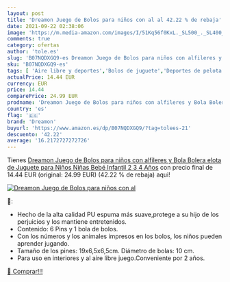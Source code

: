 ```yaml
---
layout: post
title: 'Dreamon Juego de Bolos para niños con al al 42.22 % de rebaja'
date: 2021-09-22 02:38:06
image: 'https://m.media-amazon.com/images/I/51Kq56f0KxL._SL500_._SL400_.jpg'
comments: true
category: ofertas
author: 'tole.es'
slug: 'B07NQDXGQ9-es Dreamon Juego de Bolos para niños con alfileres y Bola...'
sku: 'B07NQDXGQ9-es'
tags: [ 'Aire libre y deportes','Bolos de juguete','Deportes de pelota de juguete','Juguetes','Juguetes y juegos','bebé','dreamon', ]
actualPrice: 14.44 EUR
currency: EUR
price: 14.44
comparePrice: 24.99 EUR
prodname: 'Dreamon Juego de Bolos para niños con alfileres y Bola Bolera elota de Juguete para Niños Niñas Bebé Infantil 2 3 4 Años'
country: 'es'
flag: '🇪🇸'
brand: 'Dreamon'
buyurl: 'https://www.amazon.es/dp/B07NQDXGQ9/?tag=tolees-21'
descuento: '42.22'
average: '16.2172727272726'
---
```


Tienes [Dreamon Juego de Bolos para niños con alfileres y Bola Bolera elota de Juguete para Niños Niñas Bebé Infantil 2 3 4 Años](https://www.amazon.es/dp/B07NQDXGQ9/?tag=tolees-21) con precio final de  14.44 EUR (original: 24.99 EUR) (42.22 %  de rebaja) aqui!

[![Dreamon Juego de Bolos para niños con al](https://m.media-amazon.com/images/I/51Kq56f0KxL._SL500_._SL400_.jpg)](https://www.amazon.es/dp/B07NQDXGQ9/?tag=tolees-21)

🔎:

- Hecho de la alta calidad PU espuma más suave,protege a su hijo de los perjuicios y los mantiene entretenidos.
- Contenido: 6 Pins y 1 bola de bolos.
- Con los números y los animales impresos en los bolos, los niños pueden aprender jugando.
- Tamaño de los pines: 19x6,5x6,5cm. Diámetro de bolas: 10 cm.
- Para uso en interiores y al aire libre juego.Conveniente por 2 años.

[🛒 Comprar!!!](https://www.amazon.es/dp/B07NQDXGQ9/?tag=tolees-21)
